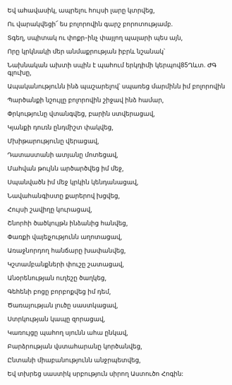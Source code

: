 Եվ ահավասիկ, ապրելու հույսի լարը կտրվեց,


Ու վարակվեցի՜ ես բոլորովին գարշ բորոտությամբ.


Տգեղ, սպիտակ ու փոքր-ինչ փայլող պալարի պես այն,


Որը կրկնակի մեր անմաքրության իբրև նշանակ՝


Նախնական ախտի սպին է պահում երկդիմի կերպով85Ղևտ. ԺԳ գլուխը,


Ապականությունն ինձ պաշարելով՝ սպառեց մարմինն իմ բոլորովին


Պարծանքի նշույլը բոլորովին շիջավ ինձ համար,


Փրկությունը վտանգվեց, բարին ստվերացավ,


Կյանքի դուռն ընդմիշտ փակվեց,


Մխիթարությունը վերացավ,


Դատաստանի ատյանը մոտեցավ,


Մահվան թույնն արծարծվեց իմ մեջ,


Սպանվածն իմ մեջ կրկին կենդանացավ,


Նավահանգիստը քարերով խցվեց,


Հույսի շավիղը կուրացավ,


Շնորհի ծածկույթն ինձանից հանվեց,


Փառքի վայելչությունն աղոտացավ,


Առաջնորդող հանճարը խափանվեց,


Կշտամբանքների փուշը շատացավ,


Անօրենության ուղեշը ծաղկեց,


Գեհենի բոցը բորբոքվեց իմ դեմ,


Ծառայության լուծը սաստկացավ,


Ստրկության կապը զորացավ,


Կառույցը պահող սյունն ահա ընկավ,


Բարձրության վստահարանը կործանվեց,


Ընտանի միաբանությունն անջրպետվեց,


Եվ տխրեց սաստիկ սրբություն սիրող Աստուծո Հոգին: